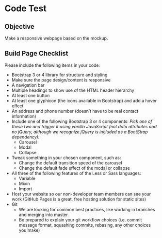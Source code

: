 # Code Test

## Objective
Make a responsive webpage based on the mockup.

## Build Page Checklist
Please include the following items in your code:
- Bootstrap 3 or 4 library for structure and styling
- Make sure the page design/content is responsive
- A navigation bar
- Multiple headings to show use of the HTML header hierarchy
- At least one button
- At least one glyphicon (the icons available in Bootstrap) and add a hover effect
- An address and phone number (doesn’t have to be real contact information)
- Include one of the following Bootstrap 3 or 4 components:
*Pick one of these two and trigger it using vanilla JavaScript (not data attributes and no jQuery, although we recognize jQuery is included as a BootStrap dependency):*
    - Carousel
    - Modal
    - Collapse
- Tweak something in your chosen component, such as:
    - Change the default transition speed of the carousel
    - Change the default fade effect of the modal or collapse
- All three of the following features of the Less or Sass languages:
    - Variable
    - Mixin
    - Import
- Host your website so our non-developer team members can see your work (GitHub Pages is a great, free hosting solution for static sites)
- Git
    - We are looking for common best practices, like working in branches and merging into master.  
    - Be prepared to explain your git workflow choices (i.e. commit message format, squashing commits, rebasing, any other choices you make)
